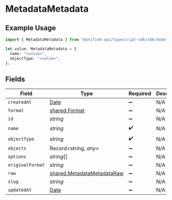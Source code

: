# MetadataMetadata

## Example Usage

```typescript
import { MetadataMetadata } from "@unified-api/typescript-sdk/sdk/models/shared";

let value: MetadataMetadata = {
  name: "<value>",
  objectType: "<value>",
};
```

## Fields

| Field                                                                                         | Type                                                                                          | Required                                                                                      | Description                                                                                   |
| --------------------------------------------------------------------------------------------- | --------------------------------------------------------------------------------------------- | --------------------------------------------------------------------------------------------- | --------------------------------------------------------------------------------------------- |
| `createdAt`                                                                                   | [Date](https://developer.mozilla.org/en-US/docs/Web/JavaScript/Reference/Global_Objects/Date) | :heavy_minus_sign:                                                                            | N/A                                                                                           |
| `format`                                                                                      | [shared.Format](../../../sdk/models/shared/format.md)                                         | :heavy_minus_sign:                                                                            | N/A                                                                                           |
| `id`                                                                                          | *string*                                                                                      | :heavy_minus_sign:                                                                            | N/A                                                                                           |
| `name`                                                                                        | *string*                                                                                      | :heavy_check_mark:                                                                            | N/A                                                                                           |
| `objectType`                                                                                  | *string*                                                                                      | :heavy_check_mark:                                                                            | N/A                                                                                           |
| `objects`                                                                                     | Record<string, *any*>                                                                         | :heavy_minus_sign:                                                                            | N/A                                                                                           |
| `options`                                                                                     | *string*[]                                                                                    | :heavy_minus_sign:                                                                            | N/A                                                                                           |
| `originalFormat`                                                                              | *string*                                                                                      | :heavy_minus_sign:                                                                            | N/A                                                                                           |
| `raw`                                                                                         | [shared.MetadataMetadataRaw](../../../sdk/models/shared/metadatametadataraw.md)               | :heavy_minus_sign:                                                                            | N/A                                                                                           |
| `slug`                                                                                        | *string*                                                                                      | :heavy_minus_sign:                                                                            | N/A                                                                                           |
| `updatedAt`                                                                                   | [Date](https://developer.mozilla.org/en-US/docs/Web/JavaScript/Reference/Global_Objects/Date) | :heavy_minus_sign:                                                                            | N/A                                                                                           |